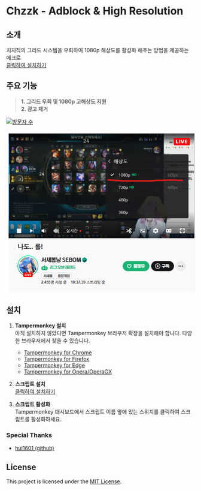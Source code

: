 # Chzzk - Adblock & High Resolution
## 소개

치지직의 그리드 시스템을 우회하여 1080p 해상도를 활성화 해주는 방법을 제공하는 메크로  
[클릭하여 설치하기](/src/main.user.js?raw=True)  

## 주요 기능  
> **1. 그리드 우회 및 1080p 고해상도 지원**  
> **2. 광고 제거**  

[![방문자 수](https://hits.seeyoufarm.com/api/count/incr/badge.svg?url=https%3A%2F%2Fnikuname.github.io%2FChzzk-High-Resolution%2F&count_bg=%2379C83D&title_bg=%23555555&icon=&icon_color=%23E7E7E7&title=hits&edge_flat=true)](https://hits.seeyoufarm.com)  

![](./docs/guide2.png)  


## 설치  
1. **Tampermonkey 설치**  
   아직 설치하지 않았다면 Tampermonkey 브라우저 확장을 설치해야 합니다. 다양한 브라우저에서 찾을 수 있습니다.  

   - [Tampermonkey for Chrome](https://chrome.google.com/webstore/detail/tampermonkey/dhdgffkkebhmkfjojejmpbldmpobfkfo)
   - [Tampermonkey for Firefox](https://addons.mozilla.org/en-US/firefox/addon/tampermonkey/)
   - [Tampermonkey for Edge](https://microsoftedge.microsoft.com/addons/detail/tampermonkey/iikmkjmpaadaobahmlepeloendndfphd)
   - [Tampermonkey for Opera/OperaGX](https://addons.opera.com/en-gb/extensions/details/tampermonkey-beta/)

2. **스크립트 설치**  
    [클릭하여 설치하기](/src/main.user.js?raw=True)

3. **스크립트 활성화**  
    Tampermonkey 대시보드에서 스크립트 이름 옆에 있는 스위치를 클릭하여 스크립트를 활성화하세요.  


### Special Thanks
 - [hui1601 (github)](https://github.com/hui1601/chzzk-bypass-p2p)  

## License  
This project is licensed under the [MIT License](LICENSE).  